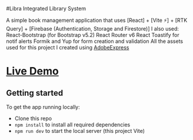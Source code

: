 #Libra Integrated Library System

A simple book management application that uses [React] + [Vite ⚡] + [RTK Query] + [Firebase (Authentication, Storage and Firestore)]
I also used: 
React-Bootstrap (for Bootstrap v5.2)
React Router v6
React Toastify for notif alerts
Formik and Yup for form creation and validation
All the assets used for this project I created using [AdobeExpress](https://express.adobe.com/sp/)
# [Live Demo](https://libra-ils.firebaseapp.com)

## Getting started

To get the app running locally:

- Clone this repo
- `npm install` to install all required dependencies
- `npm run dev` to start the local server (this project Vite)